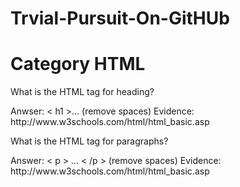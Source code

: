 Trvial-Pursuit-On-GitHUb
========================
<h1>Category HTML</h1>

<p>What is the HTML tag for heading?</p>
Anwser: < h1 >...</ h1 > (remove spaces)  
  Evidence: http://www.w3schools.com/html/html_basic.asp
  
<p>What is the HTML tag for paragraphs?</p>
Answer: < p > ... < /p > (remove spaces)
  Evidence: http://www.w3schools.com/html/html_basic.asp

